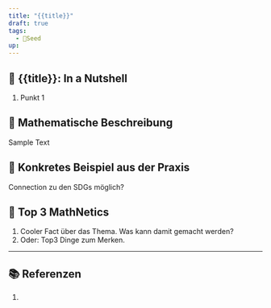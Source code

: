 ```yaml
---
title: "{{title}}"
draft: true
tags:
  - 🌰Seed
up:
---
```

## 🥜 {{title}}: In a Nutshell

1. Punkt 1

## 🔎 Mathematische Beschreibung

Sample Text

## 🔨 Konkretes Beispiel aus der Praxis

Connection zu den SDGs möglich?

## 🧲 Top 3 MathNetics

1. Cooler Fact über das Thema. Was kann damit gemacht werden?
2. Oder: Top3 Dinge zum Merken.

---
## 📚 Referenzen

1. 